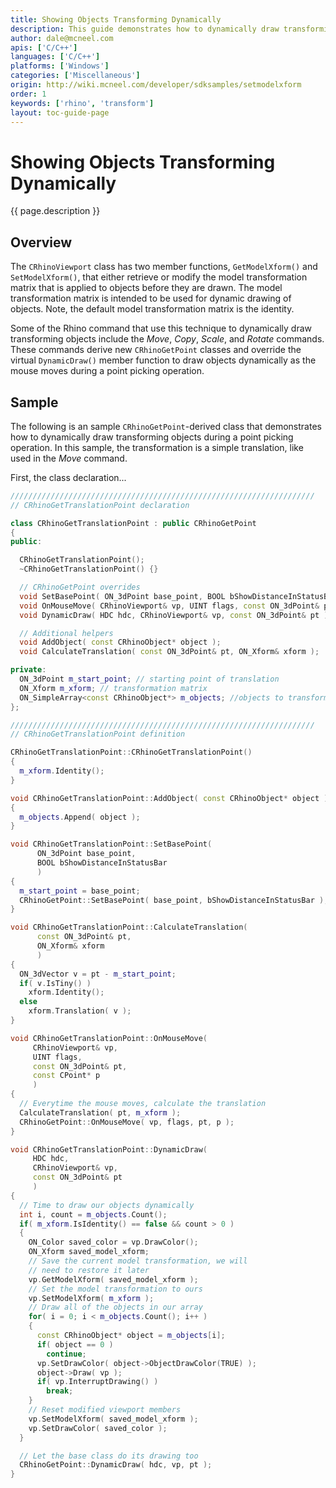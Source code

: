 ```yaml
---
title: Showing Objects Transforming Dynamically
description: This guide demonstrates how to dynamically draw transforming objects using C/C++.
author: dale@mcneel.com
apis: ['C/C++']
languages: ['C/C++']
platforms: ['Windows']
categories: ['Miscellaneous']
origin: http://wiki.mcneel.com/developer/sdksamples/setmodelxform
order: 1
keywords: ['rhino', 'transform']
layout: toc-guide-page
---
```


# Showing Objects Transforming Dynamically

{{ page.description }}

## Overview

The `CRhinoViewport` class has two member functions, `GetModelXform()` and `SetModelXform()`, that either retrieve or modify the model transformation matrix that is applied to objects before they are drawn.  The model transformation matrix is intended to be used for dynamic drawing of objects.  Note, the default model transformation matrix is the identity.

Some of the Rhino command that use this technique to dynamically draw transforming objects include the *Move*, *Copy*, *Scale*, and *Rotate* commands.  These commands derive new `CRhinoGetPoint` classes and override the virtual `DynamicDraw()` member function to draw objects dynamically as the mouse moves during a point picking operation.

## Sample

The following is an sample `CRhinoGetPoint`-derived class that demonstrates how to dynamically draw transforming objects during a point picking operation.  In this sample, the transformation is a simple translation, like used in the *Move* command.

First, the class declaration...

```cpp
////////////////////////////////////////////////////////////////////
// CRhinoGetTranslationPoint declaration

class CRhinoGetTranslationPoint : public CRhinoGetPoint
{
public:

  CRhinoGetTranslationPoint();
  ~CRhinoGetTranslationPoint() {}

  // CRhinoGetPoint overrides  
  void SetBasePoint( ON_3dPoint base_point, BOOL bShowDistanceInStatusBar = false );
  void OnMouseMove( CRhinoViewport& vp, UINT flags, const ON_3dPoint& pt, const CPoint* p );
  void DynamicDraw( HDC hdc, CRhinoViewport& vp, const ON_3dPoint& pt );

  // Additional helpers
  void AddObject( const CRhinoObject* object );
  void CalculateTranslation( const ON_3dPoint& pt, ON_Xform& xform );

private:
  ON_3dPoint m_start_point; // starting point of translation
  ON_Xform m_xform; // transformation matrix
  ON_SimpleArray<const CRhinoObject*> m_objects; //objects to transform
};

////////////////////////////////////////////////////////////////////
// CRhinoGetTranslationPoint definition

CRhinoGetTranslationPoint::CRhinoGetTranslationPoint()
{
  m_xform.Identity();
}

void CRhinoGetTranslationPoint::AddObject( const CRhinoObject* object )
{
  m_objects.Append( object );
}

void CRhinoGetTranslationPoint::SetBasePoint(
      ON_3dPoint base_point,
      BOOL bShowDistanceInStatusBar
      )
{
  m_start_point = base_point;
  CRhinoGetPoint::SetBasePoint( base_point, bShowDistanceInStatusBar );
}

void CRhinoGetTranslationPoint::CalculateTranslation(
      const ON_3dPoint& pt,
      ON_Xform& xform
      )
{
  ON_3dVector v = pt - m_start_point;
  if( v.IsTiny() )
    xform.Identity();
  else
    xform.Translation( v );
}

void CRhinoGetTranslationPoint::OnMouseMove(
     CRhinoViewport& vp,
     UINT flags,
     const ON_3dPoint& pt,
     const CPoint* p
     )
{
  // Everytime the mouse moves, calculate the translation
  CalculateTranslation( pt, m_xform );
  CRhinoGetPoint::OnMouseMove( vp, flags, pt, p );
}

void CRhinoGetTranslationPoint::DynamicDraw(
     HDC hdc,
     CRhinoViewport& vp,
     const ON_3dPoint& pt
     )
{
  // Time to draw our objects dynamically
  int i, count = m_objects.Count();
  if( m_xform.IsIdentity() == false && count > 0 )
  {
    ON_Color saved_color = vp.DrawColor();
    ON_Xform saved_model_xform;
    // Save the current model transformation, we will
    // need to restore it later
    vp.GetModelXform( saved_model_xform );
    // Set the model transformation to ours
    vp.SetModelXform( m_xform );
    // Draw all of the objects in our array
    for( i = 0; i < m_objects.Count(); i++ )
    {
      const CRhinoObject* object = m_objects[i];
      if( object == 0 )
        continue;
      vp.SetDrawColor( object->ObjectDrawColor(TRUE) );
      object->Draw( vp );
      if( vp.InterruptDrawing() )
        break;
    }
    // Reset modified viewport members
    vp.SetModelXform( saved_model_xform );
    vp.SetDrawColor( saved_color );
  }

  // Let the base class do its drawing too
  CRhinoGetPoint::DynamicDraw( hdc, vp, pt );
}
```
